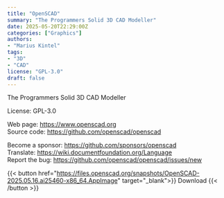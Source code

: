 ```yaml
---
title: "OpenSCAD"
summary: "The Programmers Solid 3D CAD Modeller"
date: 2025-05-20T22:29:00Z
categories: ["Graphics"]
authors:
- "Marius Kintel"
tags: 
- "3D"
- "CAD"
license: "GPL-3.0"
draft: false
---
```


The Programmers Solid 3D CAD Modeller

License: GPL-3.0

Web page: <https://www.openscad.org>  
Source code: <https://github.com/openscad/openscad>

Become a sponsor: <https://github.com/sponsors/openscad>  
Translate: <https://wiki.documentfoundation.org/Language>  
Report the bug: <https://github.com/openscad/openscad/issues/new>  

{{< button href="https://files.openscad.org/snapshots/OpenSCAD-2025.05.16.ai25460-x86_64.AppImage" target="_blank">}}
Download
{{< /button >}}